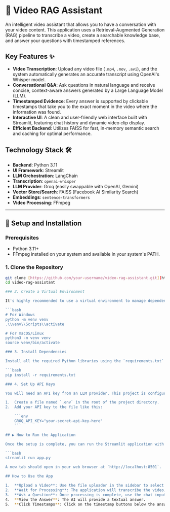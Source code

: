 # 🎥 Video RAG Assistant

An intelligent video assistant that allows you to have a conversation with your video content. This application uses a Retrieval-Augmented Generation (RAG) pipeline to transcribe a video, create a searchable knowledge base, and answer your questions with timestamped references.

## Key Features ✨

* **Video Transcription**: Upload any video file (`.mp4`, `.mov`, `.avi`), and the system automatically generates an accurate transcript using OpenAI's Whisper model.
* **Conversational Q&A**: Ask questions in natural language and receive concise, context-aware answers generated by a Large Language Model (LLM).
* **Timestamped Evidence**: Every answer is supported by clickable timestamps that take you to the exact moment in the video where the information was found.
* **Interactive UI**: A clean and user-friendly web interface built with Streamlit, featuring chat history and dynamic video clip display.
* **Efficient Backend**: Utilizes FAISS for fast, in-memory semantic search and caching for optimal performance.

## Technology Stack 🛠️

* **Backend**: Python 3.11
* **UI Framework**: Streamlit
* **LLM Orchestration**: LangChain
* **Transcription**: `openai-whisper`
* **LLM Provider**: Groq (easily swappable with OpenAI, Gemini)
* **Vector Store/Search**: FAISS (Facebook AI Similarity Search)
* **Embeddings**: `sentence-transformers`
* **Video Processing**: FFmpeg

---

## 🚀 Setup and Installation

### Prerequisites

* Python 3.11+
* FFmpeg installed on your system and available in your system's PATH.

### 1. Clone the Repository

```bash
git clone [https://github.com/your-username/video-rag-assistant.git](https://github.com/your-username/video-rag-assistant.git)
cd video-rag-assistant

### 2. Create a Virtual Environment

It's highly recommended to use a virtual environment to manage dependencies.

```bash
# For Windows
python -m venv venv
.\\venv\\Scripts\\activate

# For macOS/Linux
python3 -m venv venv
source venv/bin/activate

### 3. Install Dependencies

Install all the required Python libraries using the `requirements.txt` file.

```bash
pip install -r requirements.txt

### 4. Set Up API Keys

You will need an API key from an LLM provider. This project is configured to use Groq by default.

1.  Create a file named `.env` in the root of the project directory.
2.  Add your API key to the file like this:

    ```env
    GROQ_API_KEY="your-secret-api-key-here"
    ```

## ▶️ How to Run the Application

Once the setup is complete, you can run the Streamlit application with a single command:

```bash
streamlit run app.py

A new tab should open in your web browser at `http://localhost:8501`.

## How to Use the App

1.  **Upload a Video**: Use the file uploader in the sidebar to select a video file.
2.  **Wait for Processing**: The application will transcribe the video, create a vector store, and build the RAG chain. The progress will be displayed in the sidebar.
3.  **Ask a Question**: Once processing is complete, use the chat input at the bottom of the screen to ask a question about the video's content.
4.  **View the Answer**: The AI will provide a textual answer.
5.  **Click Timestamps**: Click on the timestamp buttons below the answer to view the corresponding video clip cued to the correct start time.